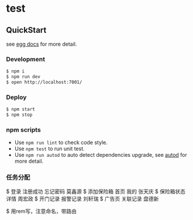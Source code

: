 # test



## QuickStart

<!-- add docs here for user -->

see [egg docs][egg] for more detail.

### Development

```bash
$ npm i
$ npm run dev
$ open http://localhost:7001/
```

### Deploy

```bash
$ npm start
$ npm stop
```

### npm scripts

- Use `npm run lint` to check code style.
- Use `npm test` to run unit test.
- Use `npm run autod` to auto detect dependencies upgrade, see [autod](https://www.npmjs.com/package/autod) for more detail.


[egg]: https://eggjs.org

### 任务分配

$ 登录 注册成功 忘记密码 莫鑫源
$ 添加保险箱 首页 我的 张天庆
$ 保险箱状态 详情 周宏政
$ 开门记录 报警记录 刘轩瑞
$ 广告页 关联记录 盘德新

$ 用rem写，注意命名，带路由